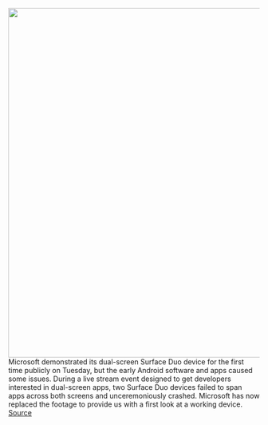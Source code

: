 <img src='https://cdn.vox-cdn.com/thumbor/nfR7m4sAjiu2Zl_catlhq_jJjBQ=/0x0:2040x1360/1200x800/filters:focal(857x517:1183x843)/cdn.vox-cdn.com/uploads/chorus_image/image/66305921/akrales_191002_3704_0376.0.jpg' width='700px' /><br/>
Microsoft demonstrated its dual-screen Surface Duo device for the first time publicly on Tuesday, but the early Android software and apps caused some issues. During a live stream event designed to get developers interested in dual-screen apps, two Surface Duo devices failed to span apps across both screens and unceremoniously crashed. Microsoft has now replaced the footage to provide us with a first look at a working device.
<a href='https://www.theverge.com/2020/2/13/21135958/microsoft-surface-duo-demo-microsoft-365-dev-days-event-recording-filming-demo-fail'> Source <a/>
